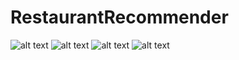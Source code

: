 # RestaurantRecommender

![alt text](/Users/hari/Desktop/newyorkmap1 "Newyork Map")
![alt text](/Users/hari/Desktop/newyorkmap2 "Newyork Map")
![alt text](/Users/hari/Desktop/manhattanmap1 "Newyork Map")
![alt text](/Users/hari/Desktop/manhattanmap1 "Newyork Map")

